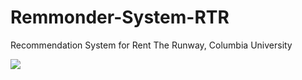 # Remmonder-System-RTR
Recommendation System for Rent The Runway, Columbia University

![](https://i.ibb.co/C9f63qP/Project-Report-Rent-The-Runway-page-001.jpg)

